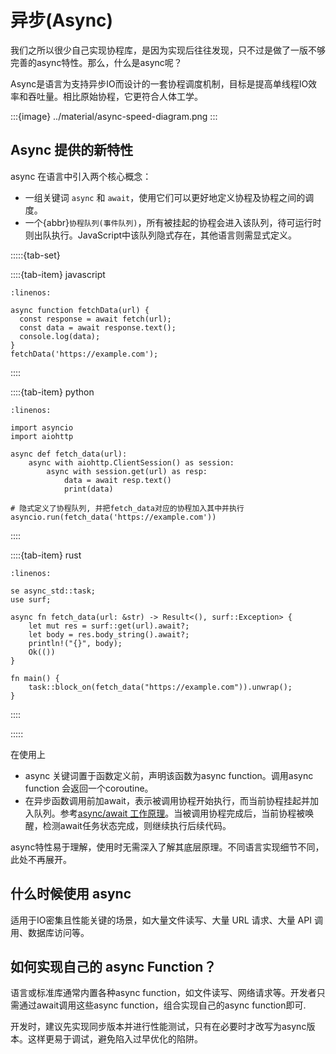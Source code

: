 # 异步(Async)

我们之所以很少自己实现协程库，是因为实现后往往发现，只不过是做了一版不够完善的async特性。那么，什么是async呢？

Async是语言为支持异步IO而设计的一套协程调度机制，目标是提高单线程IO效率和吞吐量。相比原始协程，它更符合人体工学。

:::{image} ../material/async-speed-diagram.png
:::

## Async 提供的新特性

async 在语言中引入两个核心概念：  

-  一组关键词 `async` 和 `await`，使用它们可以更好地定义协程及协程之间的调度。  
-  一个{abbr}`协程队列(事件队列)`，所有被挂起的协程会进入该队列，待可运行时则出队执行。JavaScript中该队列隐式存在，其他语言则需显式定义。  

:::::{tab-set}

::::{tab-item} javascript
```{code} javascript
:linenos:

async function fetchData(url) {
  const response = await fetch(url);
  const data = await response.text();
  console.log(data);
}
fetchData('https://example.com');
```
::::

::::{tab-item} python
```{code} python
:linenos:

import asyncio
import aiohttp

async def fetch_data(url):
    async with aiohttp.ClientSession() as session:
        async with session.get(url) as resp:
            data = await resp.text()
            print(data)

# 隐式定义了协程队列, 并把fetch_data对应的协程加入其中并执行
asyncio.run(fetch_data('https://example.com'))
```
::::

::::{tab-item} rust
```{code} rust
:linenos:

se async_std::task;
use surf;

async fn fetch_data(url: &str) -> Result<(), surf::Exception> {
    let mut res = surf::get(url).await?;
    let body = res.body_string().await?;
    println!("{}", body);
    Ok(())
}

fn main() {
    task::block_on(fetch_data("https://example.com")).unwrap();
}
```
::::

:::::

在使用上

-  async 关键词置于函数定义前，声明该函数为async function。调用async function 会返回一个coroutine。  
-  在异步函数调用前加await，表示被调用协程开始执行，而当前协程挂起并加入队列。参考[async/await 工作原理](https://devblogs.microsoft.com/dotnet/how-async-await-really-works/#async/await-under-the-covers)。当被调用协程完成后，当前协程被唤醒，检测await任务状态完成，则继续执行后续代码。

async特性易于理解，使用时无需深入了解其底层原理。不同语言实现细节不同，此处不再展开。

## 什么时候使用 async

适用于IO密集且性能关键的场景，如大量文件读写、大量 URL 请求、大量 API 调用、数据库访问等。

## 如何实现自己的 async Function？

语言或标准库通常内置各种async function，如文件读写、网络请求等。开发者只需通过await调用这些async function，组合实现自己的async function即可.  

开发时，建议先实现同步版本并进行性能测试，只有在必要时才改写为async版本。这样更易于调试，避免陷入过早优化的陷阱。